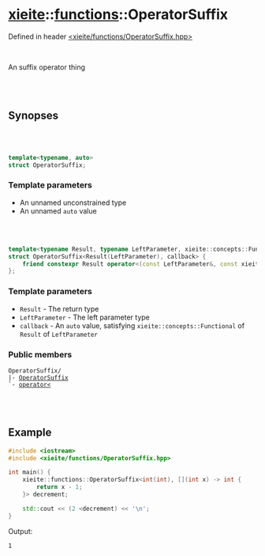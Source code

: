 # [xieite](../../README.md)::[functions](../functions.md)::OperatorSuffix
Defined in header [<xieite/functions/OperatorSuffix.hpp>](../../include/xieite/functions/OperatorSuffix.hpp)

<br/>

An suffix operator thing

<br/><br/>

## Synopses

<br/><br/>

```cpp
template<typename, auto>
struct OperatorSuffix;
```
### Template parameters
- An unnamed unconstrained type
- An unnamed `auto` value

<br/><br/>

```cpp
template<typename Result, typename LeftParameter, xieite::concepts::Functional<Result(LeftParameter)> auto callback>
struct OperatorSuffix<Result(LeftParameter), callback> {
	friend constexpr Result operator<(const LeftParameter&, const xieite::functions::OperatorSuffix<Result(LeftParameter), callback>&);
};
```
### Template parameters
- `Result` - The return type
- `LeftParameter` - The left parameter type
- `callback` - An `auto` value, satisfying `xieite::concepts::Functional` of `Result` of `LeftParameter`
### Public members
<pre><code>OperatorSuffix/
|- <a href="./OperatorSuffix/constructor.md">OperatorSuffix</a>
`- <a href="./OperatorSuffix/operatorMode.md">operator<</a>
</code></pre>

<br/><br/>

## Example
```cpp
#include <iostream>
#include <xieite/functions/OperatorSuffix.hpp>

int main() {
	xieite::functions::OperatorSuffix<int(int), [](int x) -> int {
		return x - 1;
	}> decrement;

	std::cout << (2 <decrement) << '\n';
}
```
Output:
```
1
```
